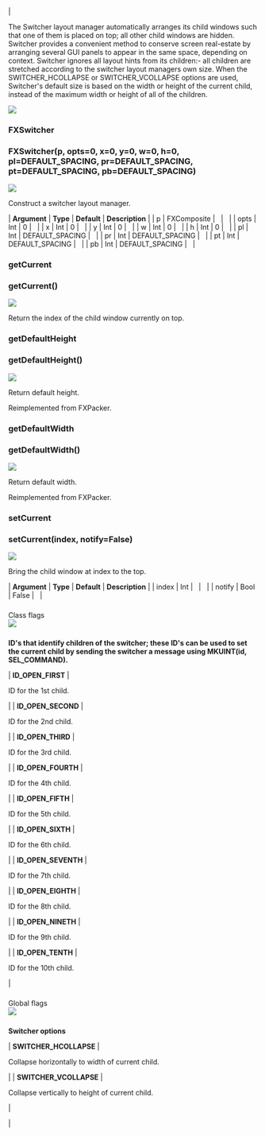 | 

The Switcher layout manager automatically arranges its child windows such that one of them is placed on top; all other child windows are hidden. Switcher provides a convenient method to conserve screen real-estate by arranging several GUI panels to appear in the same space, depending on context. Switcher ignores all layout hints from its children:- all children are stretched according to the switcher layout managers own size. When the SWITCHER\_HCOLLAPSE or SWITCHER\_VCOLLAPSE options are used, Switcher's default size is based on the width or height of the current child, instead of the maximum width or height of all of the children.

![](../SIMACAERefImages/gui-fxswitcher.png)

### FXSwitcher

###   

### FXSwitcher(p, opts=0, x=0, y=0, w=0, h=0, pl=DEFAULT\_SPACING, pr=DEFAULT\_SPACING, pt=DEFAULT\_SPACING, pb=DEFAULT\_SPACING)  
![](../IconsReference/butix_top_wline.png)

Construct a switcher layout manager.

| **Argument** | **Type** | **Default** | **Description** |
| p | FXComposite |   |   |
| opts | Int | 0 |   |
| x | Int | 0 |   |
| y | Int | 0 |   |
| w | Int | 0 |   |
| h | Int | 0 |   |
| pl | Int | DEFAULT_SPACING |   |
| pr | Int | DEFAULT_SPACING |   |
| pt | Int | DEFAULT_SPACING |   |
| pb | Int | DEFAULT_SPACING |   |

### getCurrent

###   

### getCurrent()  
![](../IconsReference/butix_top_wline.png)

Return the index of the child window currently on top.

### getDefaultHeight

###   

### getDefaultHeight()  
![](../IconsReference/butix_top_wline.png)

Return default height.

Reimplemented from FXPacker.

### getDefaultWidth

###   

### getDefaultWidth()  
![](../IconsReference/butix_top_wline.png)

Return default width.

Reimplemented from FXPacker.

### setCurrent

###   

### setCurrent(index, notify=False)  
![](../IconsReference/butix_top_wline.png)

Bring the child window at index to the top.

| **Argument** | **Type** | **Default** | **Description** |
| index | Int |   |   |
| notify | Bool | False |   |

###   
Class flags  
![](../IconsReference/butix_top_wline.png)

### 

**ID's that identify children of the switcher; these ID's can be used to set the current child by sending the switcher a message using MKUINT(id, SEL_COMMAND).**

| **ID\_OPEN\_FIRST** | 

ID for the 1st child.

 |
| **ID\_OPEN\_SECOND** | 

ID for the 2nd child.

 |
| **ID\_OPEN\_THIRD** | 

ID for the 3rd child.

 |
| **ID\_OPEN\_FOURTH** | 

ID for the 4th child.

 |
| **ID\_OPEN\_FIFTH** | 

ID for the 5th child.

 |
| **ID\_OPEN\_SIXTH** | 

ID for the 6th child.

 |
| **ID\_OPEN\_SEVENTH** | 

ID for the 7th child.

 |
| **ID\_OPEN\_EIGHTH** | 

ID for the 8th child.

 |
| **ID\_OPEN\_NINETH** | 

ID for the 9th child.

 |
| **ID\_OPEN\_TENTH** | 

ID for the 10th child.

 |

###   
Global flags  
![](../IconsReference/butix_top_wline.png)

### 

**Switcher options**

| **SWITCHER_HCOLLAPSE** | 

Collapse horizontally to width of current child.

 |
| **SWITCHER_VCOLLAPSE** | 

Collapse vertically to height of current child.

 |



 |